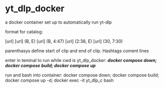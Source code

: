 # yt_dlp_docker

a docker container set up to automatically run yt-dlp

format for catalog:

[url]
[url] (B, E)
[url] (B, 4:47)
[url] (2:38, E)
[url] (30, 7:30)

parenthasys define start of clip and end of clip. Hashtags coment lines

enter in teminal to run while cwd is yt_dlp_docker:
***docker compose down; docker compose build; docker compose up***

run and bash into container:
docker compose down; docker compose build; docker compose up -d; docker exec -it yt_dlp_c bash
